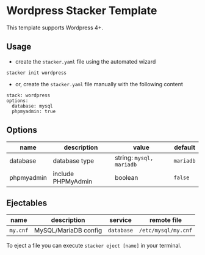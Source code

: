 # Wordpress Stacker Template

This template supports Wordpress 4+.

## Usage

- create the `stacker.yaml` file using the automated wizard

```
stacker init wordpress
```

- or, create the `stacker.yaml` file manually with the following content

```
stack: wordpress
options:
  database: mysql
  phpmyadmin: true
```

## Options

| name | description | value | default |
| ---- | ----------- | ----- | ------- |
| database | database type | string: `mysql, mariadb` | `mariadb`|
| phpmyadmin | include PHPMyAdmin | boolean | `false` |

## Ejectables

| name | description | service | remote file |
| ---- | ----------- | ------- | ----------- |
| `my.cnf` | MySQL/MariaDB config | `database` | `/etc/mysql/my.cnf` |

To eject a file you can execute `stacker eject [name]` in your terminal.
